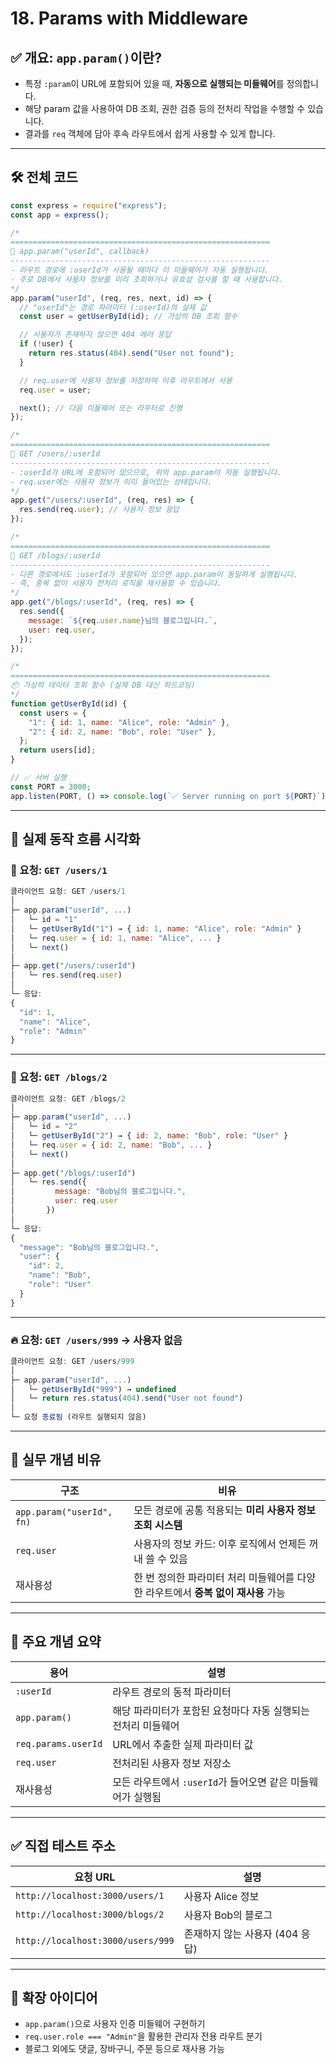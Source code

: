 # 18. Params with Middleware

## ✅ 개요: `app.param()`이란?

- 특정 `:param`이 URL에 포함되어 있을 때, **자동으로 실행되는 미들웨어**를 정의합니다.
- 해당 param 값을 사용하여 DB 조회, 권한 검증 등의 전처리 작업을 수행할 수 있습니다.
- 결과를 `req` 객체에 담아 후속 라우트에서 쉽게 사용할 수 있게 합니다.

---

## 🛠 전체 코드

```js
const express = require("express");
const app = express();

/*
==========================================================
🧩 app.param("userId", callback)
----------------------------------------------------------
- 라우트 경로에 :userId가 사용될 때마다 이 미들웨어가 자동 실행됩니다.
- 주로 DB에서 사용자 정보를 미리 조회하거나 유효성 검사를 할 때 사용합니다.
*/
app.param("userId", (req, res, next, id) => {
  // "userId"는 경로 파라미터 (:userId)의 실제 값
  const user = getUserById(id); // 가상의 DB 조회 함수

  // 사용자가 존재하지 않으면 404 에러 응답
  if (!user) {
    return res.status(404).send("User not found");
  }

  // req.user에 사용자 정보를 저장하여 이후 라우트에서 사용
  req.user = user;

  next(); // 다음 미들웨어 또는 라우터로 진행
});

/*
==========================================================
📄 GET /users/:userId
----------------------------------------------------------
- :userId가 URL에 포함되어 있으므로, 위의 app.param이 자동 실행됩니다.
- req.user에는 사용자 정보가 이미 들어있는 상태입니다.
*/
app.get("/users/:userId", (req, res) => {
  res.send(req.user); // 사용자 정보 응답
});

/*
==========================================================
📄 GET /blogs/:userId
----------------------------------------------------------
- 다른 경로에서도 :userId가 포함되어 있으면 app.param이 동일하게 실행됩니다.
- 즉, 중복 없이 사용자 전처리 로직을 재사용할 수 있습니다.
*/
app.get("/blogs/:userId", (req, res) => {
  res.send({
    message: `${req.user.name}님의 블로그입니다.`,
    user: req.user,
  });
});

/*
==========================================================
📦 가상의 데이터 조회 함수 (실제 DB 대신 하드코딩)
*/
function getUserById(id) {
  const users = {
    "1": { id: 1, name: "Alice", role: "Admin" },
    "2": { id: 2, name: "Bob", role: "User" },
  };
  return users[id];
}

// ✅ 서버 실행
const PORT = 3000;
app.listen(PORT, () => console.log(`✅ Server running on port ${PORT}`));
```

---

## 🧭 실제 동작 흐름 시각화

### 🎯 요청: `GET /users/1`

```js
클라이언트 요청: GET /users/1
│
├─ app.param("userId", ...)
│   └─ id = "1"
│   └─ getUserById("1") → { id: 1, name: "Alice", role: "Admin" }
│   └─ req.user = { id: 1, name: "Alice", ... }
│   └─ next()
│
├─ app.get("/users/:userId")
│   └─ res.send(req.user)
│
└─ 응답:
{
  "id": 1,
  "name": "Alice",
  "role": "Admin"
}
```

---

### 🎯 요청: `GET /blogs/2`

```js
클라이언트 요청: GET /blogs/2
│
├─ app.param("userId", ...)
│   └─ id = "2"
│   └─ getUserById("2") → { id: 2, name: "Bob", role: "User" }
│   └─ req.user = { id: 2, name: "Bob", ... }
│   └─ next()
│
├─ app.get("/blogs/:userId")
│   └─ res.send({
│         message: "Bob님의 블로그입니다.",
│         user: req.user
│       })
│
└─ 응답:
{
  "message": "Bob님의 블로그입니다.",
  "user": {
    "id": 2,
    "name": "Bob",
    "role": "User"
  }
}
```

---

### 🔥 요청: `GET /users/999` → 사용자 없음

```js
클라이언트 요청: GET /users/999
│
├─ app.param("userId", ...)
│   └─ getUserById("999") → undefined
│   └─ return res.status(404).send("User not found")
│
└─ 요청 종료됨 (라우트 실행되지 않음)
```

---

## 🧠 실무 개념 비유

| 구조 | 비유 |
|------|------|
| `app.param("userId", fn)` | 모든 경로에 공통 적용되는 **미리 사용자 정보 조회 시스템** |
| `req.user` | 사용자의 정보 카드: 이후 로직에서 언제든 꺼내 쓸 수 있음 |
| 재사용성 | 한 번 정의한 파라미터 처리 미들웨어를 다양한 라우트에서 **중복 없이 재사용** 가능 |

---

## 📘 주요 개념 요약

| 용어 | 설명 |
|------|------|
| `:userId` | 라우트 경로의 동적 파라미터 |
| `app.param()` | 해당 파라미터가 포함된 요청마다 자동 실행되는 전처리 미들웨어 |
| `req.params.userId` | URL에서 추출한 실제 파라미터 값 |
| `req.user` | 전처리된 사용자 정보 저장소 |
| 재사용성 | 모든 라우트에서 `:userId`가 들어오면 같은 미들웨어가 실행됨 |

---

## ✅ 직접 테스트 주소

| 요청 URL | 설명 |
|----------|------|
| `http://localhost:3000/users/1` | 사용자 Alice 정보 |
| `http://localhost:3000/blogs/2` | 사용자 Bob의 블로그 |
| `http://localhost:3000/users/999` | 존재하지 않는 사용자 (404 응답) |

---

## 🔧 확장 아이디어

- `app.param()`으로 사용자 인증 미들웨어 구현하기
- `req.user.role === "Admin"`을 활용한 관리자 전용 라우트 분기
- 블로그 외에도 댓글, 장바구니, 주문 등으로 재사용 가능


